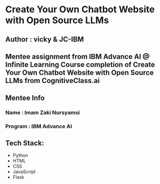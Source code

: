 # Create Your Own Chatbot Website with Open Source LLMs
## Author : vicky & JC-IBM

Mentee assignment from IBM Advance AI @ Infinite Learning
Course completion of Create Your Own Chatbot Website with Open Source LLMs from CognitiveClass.ai
----

## Mentee Info
### Name : Imam Zaki Nursyamsi
### Program : IBM Advance AI

## Tech Stack:
- Python
- HTML
- CSS
- JavaScript
- Flask
